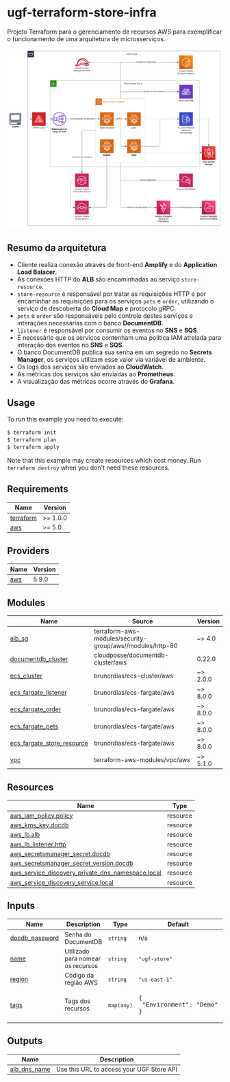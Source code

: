 # ugf-terraform-store-infra
Projeto Terraform para o gerenciamento de recursos AWS para exemplificar o funcionamento de uma arquitetura de microsserviços.

![Diagram](/assets/img/diagram.jpeg)

## Resumo da arquitetura
* Cliente realiza conexão através de front-end **Amplify** e do **Application Load Balacer**.
* As conexões HTTP do **ALB** são encaminhadas ao serviço `store-resource`.
* `store-resource` é responsável por tratar as requisições HTTP e por encaminhar as requisições para os serviços `pets` e `order`, utilizando o serviço de descoberta do **Cloud Map** e protocolo gRPC.
* `pets` e `order` são responsáveis pelo controle destes serviços e interações necessárias com o banco **DocumentDB**.
* `listener` é responsável por consumir os eventos no **SNS** e **SQS**.
* É necessário que os serviços contenham uma política IAM atrelada para interação dos eventos no **SNS** e **SQS**.
* O banco DocumentDB publica sua senha em um segredo no **Secrets Manager**, os serviços utilizam esse valor via variável de ambiente.
* Os logs dos serviços são enviados ao **CloudWatch**.
* As métricas dos serviços são enviadas ao **Prometheus**.
* A visualização das métricas ocorre através do **Grafana**.


## Usage

To run this example you need to execute:

```bash
$ terraform init
$ terraform plan
$ terraform apply
```

Note that this example may create resources which cost money. Run `terraform destroy` when you don't need these resources.


## Requirements

| Name | Version |
|------|---------|
| <a name="requirement_terraform"></a> [terraform](#requirement\_terraform) | >= 1.0.0 |
| <a name="requirement_aws"></a> [aws](#requirement\_aws) | >= 5.0 |

## Providers

| Name | Version |
|------|---------|
| <a name="provider_aws"></a> [aws](#provider\_aws) | 5.9.0 |

## Modules

| Name | Source | Version |
|------|--------|---------|
| <a name="module_alb_sg"></a> [alb\_sg](#module\_alb\_sg) | terraform-aws-modules/security-group/aws//modules/http-80 | ~> 4.0 |
| <a name="module_documentdb_cluster"></a> [documentdb\_cluster](#module\_documentdb\_cluster) | cloudposse/documentdb-cluster/aws | 0.22.0 |
| <a name="module_ecs_cluster"></a> [ecs\_cluster](#module\_ecs\_cluster) | brunordias/ecs-cluster/aws | ~> 2.0.0 |
| <a name="module_ecs_fargate_listener"></a> [ecs\_fargate\_listener](#module\_ecs\_fargate\_listener) | brunordias/ecs-fargate/aws | ~> 8.0.0 |
| <a name="module_ecs_fargate_order"></a> [ecs\_fargate\_order](#module\_ecs\_fargate\_order) | brunordias/ecs-fargate/aws | ~> 8.0.0 |
| <a name="module_ecs_fargate_pets"></a> [ecs\_fargate\_pets](#module\_ecs\_fargate\_pets) | brunordias/ecs-fargate/aws | ~> 8.0.0 |
| <a name="module_ecs_fargate_store_resource"></a> [ecs\_fargate\_store\_resource](#module\_ecs\_fargate\_store\_resource) | brunordias/ecs-fargate/aws | ~> 8.0.0 |
| <a name="module_vpc"></a> [vpc](#module\_vpc) | terraform-aws-modules/vpc/aws | ~> 5.1.0 |

## Resources

| Name | Type |
|------|------|
| [aws_iam_policy.policy](https://registry.terraform.io/providers/hashicorp/aws/latest/docs/resources/iam_policy) | resource |
| [aws_kms_key.docdb](https://registry.terraform.io/providers/hashicorp/aws/latest/docs/resources/kms_key) | resource |
| [aws_lb.alb](https://registry.terraform.io/providers/hashicorp/aws/latest/docs/resources/lb) | resource |
| [aws_lb_listener.http](https://registry.terraform.io/providers/hashicorp/aws/latest/docs/resources/lb_listener) | resource |
| [aws_secretsmanager_secret.docdb](https://registry.terraform.io/providers/hashicorp/aws/latest/docs/resources/secretsmanager_secret) | resource |
| [aws_secretsmanager_secret_version.docdb](https://registry.terraform.io/providers/hashicorp/aws/latest/docs/resources/secretsmanager_secret_version) | resource |
| [aws_service_discovery_private_dns_namespace.local](https://registry.terraform.io/providers/hashicorp/aws/latest/docs/resources/service_discovery_private_dns_namespace) | resource |
| [aws_service_discovery_service.local](https://registry.terraform.io/providers/hashicorp/aws/latest/docs/resources/service_discovery_service) | resource |

## Inputs

| Name | Description | Type | Default | Required |
|------|-------------|------|---------|:--------:|
| <a name="input_docdb_password"></a> [docdb\_password](#input\_docdb\_password) | Senha do DocumentDB | `string` | n/a | yes |
| <a name="input_name"></a> [name](#input\_name) | Utilizado para nomear os recursos | `string` | `"ugf-store"` | no |
| <a name="input_region"></a> [region](#input\_region) | Código da região AWS | `string` | `"us-east-1"` | no |
| <a name="input_tags"></a> [tags](#input\_tags) | Tags dos recursos | `map(any)` | <pre>{<br>  "Environment": "Demo"<br>}</pre> | no |

## Outputs

| Name | Description |
|------|-------------|
| <a name="output_alb_dns_name"></a> [alb\_dns\_name](#output\_alb\_dns\_name) | Use this URL to access your UGF Store API |